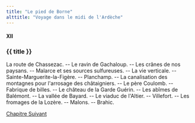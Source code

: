 ```yaml
---
title: "Le pied de Borne"
alttitle: "Voyage dans le midi de l'Ardèche"
---
```


#### XII

### {{ title }}

<div class="tltr">

La route de Chassezac. -- Le ravin de Gachaloup. -- Les crânes de nos paysans.
-- Malarce et ses sources sulfureuses. -- La vie verticale. --
Sainte-Marguerite-la-Figère. -- Planchamp. -- La canalisation des montagnes pour
l'arrosage des châtaigniers. -- Le père Coulomb. -- Fabrique de billes. -- Le
château de la Garde Guérin. -- Les abîmes de Balémont. -- La vallée de Bayard.
-- Le viaduc de l'Altier. -- Villefort. -- Les fromages de la Lozère. -- Malons.
-- Brahic.

</div>

<div id="next">

[Chapitre Suivant](13.html)

</div>
